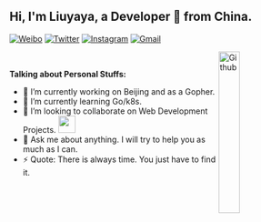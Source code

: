 
## Hi, I'm Liuyaya, a Developer 🚀 from China.

[![Weibo](https://img.shields.io/badge/Weibo-E6162D?style=flat&labelColor=E6162D&logo=Sina-Weibo&logoColor=white)](https://weibo.com/ticm)
[![Twitter](https://img.shields.io/badge/-Twitter-1DA1F2?style=flat&labelColor=1DA1F2&logo=Twitter&logoColor=white)](https://twitter.com/ticm55)
[![Instagram](https://img.shields.io/badge/-Instagram-c13584?style=flat&labelColor=c13584&logo=instagram&logoColor=white)](https://www.instagram.com/yaya_oks/)
[![Gmail](https://img.shields.io/badge/-Gmail-c14438?style=flat&logo=Gmail&logoColor=white)](mailto:ticmers@gmail.com)

&nbsp;
<img width="27%" align="right" alt="Github" src="https://p0.ssl.qhimg.com/t015d8764e57a8283b1.jpg" />

**Talking about Personal Stuffs:**

- 🔭 I’m currently working on Beijing and as a Gopher.
- 🌱 I’m currently learning Go/k8s.
- 👯 I’m looking to collaborate on Web Development Projects. <img src="https://media.giphy.com/media/WUlplcMpOCEmTGBtBW/giphy.gif" width="30">
- 💬 Ask me about anything. I will try to help you as much as I can.
- ⚡ Quote: There is always time. You just have to find it.
